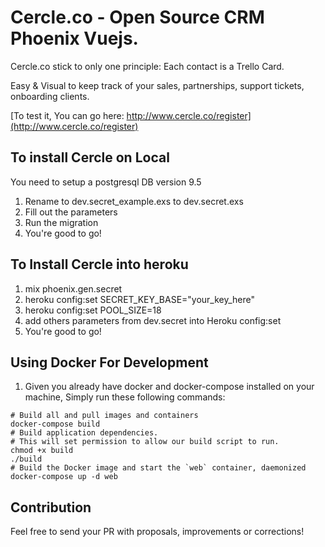 # Cercle.co - Open Source CRM Phoenix Vuejs. 

Cercle.co stick to only one principle: Each contact is a Trello Card.

Easy & Visual to keep track of your sales, partnerships, support tickets, onboarding clients. 

[To test it, You can go here: http://www.cercle.co/register](http://www.cercle.co/register)


## To install Cercle on Local

You need to setup a postgresql DB version 9.5

1. Rename to dev.secret_example.exs to dev.secret.exs
2. Fill out the parameters
3. Run the migration
4. You're good to go!

## To Install Cercle into heroku
1. mix phoenix.gen.secret
2. heroku config:set SECRET_KEY_BASE="your_key_here"
3. heroku config:set POOL_SIZE=18
4. add others parameters from dev.secret into Heroku config:set
5. You're good to go!

## Using Docker For Development
1. Given you already have docker and docker-compose installed on your machine, Simply run these following commands:
```
# Build all and pull images and containers
docker-compose build
# Build application dependencies.
# This will set permission to allow our build script to run.
chmod +x build
./build
# Build the Docker image and start the `web` container, daemonized
docker-compose up -d web
```

## Contribution
Feel free to send your PR with proposals, improvements or corrections!


